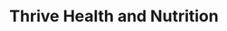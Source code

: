 ---
title: "Thrive Health and Nutrition"
url: /king-of-prussia/thrive-health-and-nutrition/
shop: Getränke
---